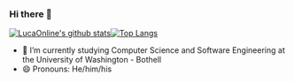 ### Hi there 👋
[![LucaOnline's github stats](https://github-readme-stats-umber-chi.vercel.app/api?username=LucaOnline&line_height=24&count_private=true)](https://github.com/anuraghazra/github-readme-stats)[![Top Langs](https://github-readme-stats-umber-chi.vercel.app/api/top-langs/?username=LucaOnline&layout=compact&langs_count=8&exclude_repo=bingode)](https://github.com/anuraghazra/github-readme-stats)

- 🌱 I’m currently studying Computer Science and Software Engineering at the University of Washington - Bothell
- 😄 Pronouns: He/him/his
